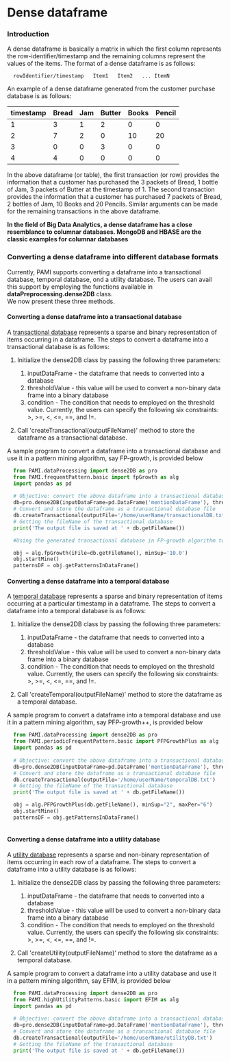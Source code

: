 # Dense dataframe

### Introduction
A dense dataframe is basically a  matrix in which the first column represents the row-identifier/timestamp
and the remaining columns represent the values of the items. The format of a dense dataframe is as follows:

      rowIdentifier/timestamp   Item1   Item2   ... ItemN

An example of a dense dataframe generated from the customer purchase database is as follows:

  timestamp | Bread | Jam | Butter | Books | Pencil
  ---------|-----|---|------|---|------
    1| 3 | 1| 2|0 |0
    2|7|2|0|10|20
    3|0|0|3|0|0
    4|4|0|0|0|0

In the above dataframe (or table), the first transaction (or row) provides the information that a customer has purchased the 3 packets 
of Bread, 1 bottle of Jam, 3 packets of Butter at the timestamp of 1. The second transaction provides the information
that a customer has purchased 7 packets of Bread, 2 bottles of Jam, 10 Books and 20 Pencils. Similar arguments can be 
made for the remaining transactions in the above dataframe.

**In the field of Big Data Analytics, a dense dataframe has a close resemblance to columnar databases.
MongoDB and HBASE are  the classic examples for columnar databases**

### Converting a dense dataframe into different database formats
Currently, PAMI supports converting a dataframe into a transactional database, temporal database, ond a utility database.
The users can avail this support by employing the functions available in **dataPreprocessing.dense2DB** class.  
We now present these three methods.

#### Converting a dense dataframe into a transactional database
A [transactional database](transactionalDatabase.html) represents a sparse and binary representation of items occurring in a dataframe. 
The steps to convert a dataframe into a transactional database is as follows:

1. Initialize the dense2DB class by passing the following three parameters: 
   1. inputDataFrame  - the dataframe that needs to converted into a database
   1. thresholdValue  - this value will be used to convert a non-binary data frame into a binary database
   1. condition       - The condition that needs to employed on the threshold value. Currently, the users can specify 
      the following six constraints: >, >=, <, <=, ==, and !=.

1. Call 'createTransactional(outputFileName)' method to store the dataframe as a transactional database.

A sample program to convert a dataframe into a transactional database and use it in a pattern mining algorithm, say FP-growth, is provided below

 ```Python
   from PAMI.dataProcessing import dense2DB as pro
   from PAMI.frequentPattern.basic import fpGrowth as alg
   import pandas as pd
   
   # Objective: convert the above dataframe into a transactional database with items whose value is greater than or equal 1.
   db=pro.dense2DB(inputDataFrame=pd.DataFrame('mentionDataFrame'), thresholdValue=1, condition='>=')
   # Convert and store the dataframe as a transactional database file
   db.createTransactional(outputFile='/home/userName/transactionalDB.txt')  
   # Getting the fileName of the transactional database
   print('The output file is saved at ' + db.getFileName())

   #Using the generated transactional database in FP-growth algorithm to discover frequent patterns

   obj = alg.fpGrowth(iFile=db.getFileName(), minSup='10.0')
   obj.startMine()
   patternsDF = obj.getPatternsInDataFrame()

   ```

#### Converting a dense dataframe into a temporal database
A [temporal database](temporalDatabase.html) represents a sparse and binary representation of items occurring at a particular timestamp
in a dataframe.  The steps to convert a dataframe into a temporal database is as follows:

1. Initialize the dense2DB class by passing the following three parameters: 
   1. inputDataFrame  - the dataframe that needs to converted into a database
   1. thresholdValue  - this value will be used to convert a non-binary data frame into a binary database
   1. condition       - The condition that needs to employed on the threshold value. Currently, the users can specify 
      the following six constraints: >, >=, <, <=, ==, and !=.

1. Call 'createTemporal(outputFileName)' method to store the dataframe as a temporal database.

A sample program to convert a dataframe into a temporal database and use it in a pattern mining algorithm, say PFP-growth++, is provided below

 ```Python
   from PAMI.dataProcessing import dense2DB as pro
   from PAMI.periodicFrequentPattern.basic import PFPGrowthPlus as alg
   import pandas as pd
   
   # Objective: convert the above dataframe into a transactional database with items whose value is greater than or equal 1.
   db=pro.dense2DB(inputDataFrame=pd.DataFrame('mentionDataFrame'), thresholdValue=1, condition='>=')
   # Convert and store the dataframe as a transactional database file
   db.createTransactional(outputFile='/home/userName/temporalDB.txt')  
   # Getting the fileName of the transactional database
   print('The output file is saved at ' + db.getFileName())

   obj = alg.PFPGrowthPlus(db.getFileName(), minSup="2", maxPer="6")
   obj.startMine()
   patternsDF = obj.getPatternsInDataFrame()
   
  ``` 
#### Converting a dense dataframe into a utility database
A [utility database](utilityDatabase.html) represents a sparse and non-binary representation of items occurring in
each row of a dataframe.  The steps to convert a dataframe into a utility database is as follows:

1. Initialize the dense2DB class by passing the following three parameters: 
   1. inputDataFrame  - the dataframe that needs to converted into a database
   1. thresholdValue  - this value will be used to convert a non-binary data frame into a binary database
   1. condition       - The condition that needs to employed on the threshold value. Currently, the users can specify 
      the following six constraints: >, >=, <, <=, ==, and !=.

1. Call 'createUtility(outputFileName)' method to store the dataframe as a temporal database.

A sample program to convert a dataframe into a utility database and use it in a pattern mining algorithm, say EFIM, is provided below

 ```Python
   from PAMI.dataProcessing import dense2DB as pro
   from PAMI.highUtilityPatterns.basic import EFIM as alg
   import pandas as pd
   
   # Objective: convert the above dataframe into a transactional database with items whose value is greater than or equal 1.
   db=pro.dense2DB(inputDataFrame=pd.DataFrame('mentionDataFrame'), thresholdValue=1, condition='>=')
   # Convert and store the dataframe as a transactional database file
   db.createTransactional(outputFile='/home/userName/utilityDB.txt')     
   # Getting the fileName of the transactional database
   print('The output file is saved at ' + db.getFileName())

  ```
